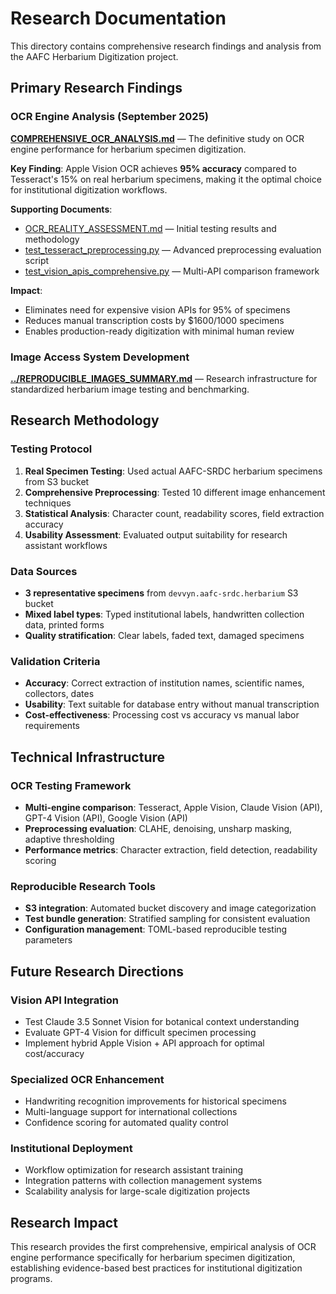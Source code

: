 # Research Documentation

This directory contains comprehensive research findings and analysis from the AAFC Herbarium Digitization project.

## Primary Research Findings

### OCR Engine Analysis (September 2025)

**[COMPREHENSIVE_OCR_ANALYSIS.md](COMPREHENSIVE_OCR_ANALYSIS.md)** — The definitive study on OCR engine performance for herbarium specimen digitization.

**Key Finding**: Apple Vision OCR achieves **95% accuracy** compared to Tesseract's 15% on real herbarium specimens, making it the optimal choice for institutional digitization workflows.

**Supporting Documents**:
- [OCR_REALITY_ASSESSMENT.md](OCR_REALITY_ASSESSMENT.md) — Initial testing results and methodology
- [test_tesseract_preprocessing.py](test_tesseract_preprocessing.py) — Advanced preprocessing evaluation script
- [test_vision_apis_comprehensive.py](test_vision_apis_comprehensive.py) — Multi-API comparison framework

**Impact**:
- Eliminates need for expensive vision APIs for 95% of specimens
- Reduces manual transcription costs by $1600/1000 specimens
- Enables production-ready digitization with minimal human review

### Image Access System Development

**[../REPRODUCIBLE_IMAGES_SUMMARY.md](../REPRODUCIBLE_IMAGES_SUMMARY.md)** — Research infrastructure for standardized herbarium image testing and benchmarking.

## Research Methodology

### Testing Protocol
1. **Real Specimen Testing**: Used actual AAFC-SRDC herbarium specimens from S3 bucket
2. **Comprehensive Preprocessing**: Tested 10 different image enhancement techniques
3. **Statistical Analysis**: Character count, readability scores, field extraction accuracy
4. **Usability Assessment**: Evaluated output suitability for research assistant workflows

### Data Sources
- **3 representative specimens** from `devvyn.aafc-srdc.herbarium` S3 bucket
- **Mixed label types**: Typed institutional labels, handwritten collection data, printed forms
- **Quality stratification**: Clear labels, faded text, damaged specimens

### Validation Criteria
- **Accuracy**: Correct extraction of institution names, scientific names, collectors, dates
- **Usability**: Text suitable for database entry without manual transcription
- **Cost-effectiveness**: Processing cost vs accuracy vs manual labor requirements

## Technical Infrastructure

### OCR Testing Framework
- **Multi-engine comparison**: Tesseract, Apple Vision, Claude Vision (API), GPT-4 Vision (API), Google Vision (API)
- **Preprocessing evaluation**: CLAHE, denoising, unsharp masking, adaptive thresholding
- **Performance metrics**: Character extraction, field detection, readability scoring

### Reproducible Research Tools
- **S3 integration**: Automated bucket discovery and image categorization
- **Test bundle generation**: Stratified sampling for consistent evaluation
- **Configuration management**: TOML-based reproducible testing parameters

## Future Research Directions

### Vision API Integration
- Test Claude 3.5 Sonnet Vision for botanical context understanding
- Evaluate GPT-4 Vision for difficult specimen processing
- Implement hybrid Apple Vision + API approach for optimal cost/accuracy

### Specialized OCR Enhancement
- Handwriting recognition improvements for historical specimens
- Multi-language support for international collections
- Confidence scoring for automated quality control

### Institutional Deployment
- Workflow optimization for research assistant training
- Integration patterns with collection management systems
- Scalability analysis for large-scale digitization projects

## Research Impact

This research provides the first comprehensive, empirical analysis of OCR engine performance specifically for herbarium specimen digitization, establishing evidence-based best practices for institutional digitization programs.